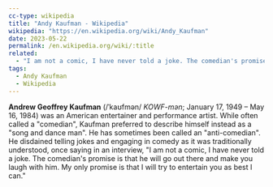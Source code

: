 ```yaml
---
cc-type: wikipedia
title: "Andy Kaufman - Wikipedia"
wikipedia: "https://en.wikipedia.org/wiki/Andy_Kaufman"
date: 2023-05-22
permalink: /en.wikipedia.org/wiki/:title
related:
  - "I am not a comic, I have never told a joke. The comedian's promise is that he will go out there and make you laugh with him. My only promise is that I will try to entertain you as best I can."
tags:
  - Andy Kaufman
  - Wikipedia
---
```

**Andrew Geoffrey Kaufman** (/ˈkaʊfmən/ *KOWF-mən*; January 17, 1949 – May 16, 1984) was an American entertainer and performance artist. While often called a "comedian", Kaufman preferred to describe himself instead as a "song and dance man". He has sometimes been called an "anti-comedian". He disdained telling jokes and engaging in comedy as it was traditionally understood, once saying in an interview, "I am not a comic, I have never told a joke. The comedian's promise is that he will go out there and make you laugh with him. My only promise is that I will try to entertain you as best I can."